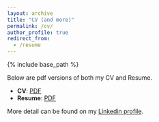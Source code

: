 ```yaml
---
layout: archive
title: "CV (and more)"
permalink: /cv/
author_profile: true
redirect_from:
  - /resume
---
```


{% include base_path %}

Below are pdf versions of both my CV and Resume. 
- **CV**: [PDF](https://antonyxsik.github.io/files/Sikorski-CV-July2024.pdf)
- **Resume**: [PDF](https://antonyxsik.github.io/files/Sikorski-Resume-Apr2024.pdf)

More detail can be found on my [Linkedin profile](https://www.linkedin.com/in/antonysikorski/).